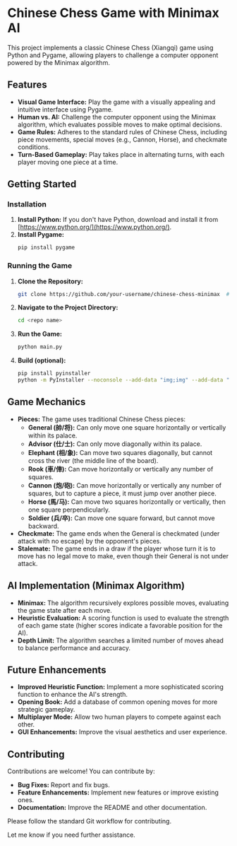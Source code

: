 
 # Chinese Chess Game with Minimax AI

This project implements a classic Chinese Chess (Xiangqi) game using Python and Pygame, allowing players to challenge a computer opponent powered by the Minimax algorithm.

## Features

- **Visual Game Interface:**  Play the game with a visually appealing and intuitive interface using Pygame.
- **Human vs. AI:**  Challenge the computer opponent using the Minimax algorithm, which evaluates possible moves to make optimal decisions.
- **Game Rules:**  Adheres to the standard rules of Chinese Chess, including piece movements, special moves (e.g., Cannon, Horse), and checkmate conditions.
- **Turn-Based Gameplay:**  Play takes place in alternating turns, with each player moving one piece at a time.

## Getting Started

### Installation

1. **Install Python:** If you don't have Python, download and install it from [https://www.python.org/](https://www.python.org/).
2. **Install Pygame:**
    ```bash
    pip install pygame
    ```

### Running the Game

1. **Clone the Repository:**
    ```bash
    git clone https://github.com/your-username/chinese-chess-minimax  # Replace with your repository URL
    ```
2. **Navigate to the Project Directory:**
    ```bash
    cd <repo name> 
    ```
3. **Run the Game:**
    ```bash
    python main.py
    ```
4. **Build (optional):**
    ```bash
   pip install pyinstaller 
   python -m PyInstaller --noconsole --add-data "img;img" --add-data "unity;unity" --add-data "OpenSans-Regular.ttf;." --add-data "chessEngine.py;." --add-data "drawUI.py;." --add-data "button.py;." --add-data "loadimg.py;." --add-data "playWithMachine.py;." --add-data "rule.py;." --add-data "setting.py;." --add-data "bookmove.py;." --add-data "ml\H5_FILE;ml\H5_FILE"  --hidden-import keras main.py
   ```

## Game Mechanics

- **Pieces:** The game uses traditional Chinese Chess pieces:
    - **General (帥/将):**  Can only move one square horizontally or vertically within its palace.
    - **Advisor (仕/士):**  Can only move diagonally within its palace.
    - **Elephant (相/象):** Can move two squares diagonally, but cannot cross the river (the middle line of the board).
    - **Rook (車/俥):**  Can move horizontally or vertically any number of squares.
    - **Cannon (炮/砲):**  Can move horizontally or vertically any number of squares, but to capture a piece, it must jump over another piece.
    - **Horse (馬/马):**  Can move two squares horizontally or vertically, then one square perpendicularly.
    - **Soldier (兵/卒):**  Can move one square forward, but cannot move backward. 
- **Checkmate:** The game ends when the General is checkmated (under attack with no escape) by the opponent's pieces.
- **Stalemate:** The game ends in a draw if the player whose turn it is to move has no legal move to make, even though their General is not under attack.

## AI Implementation (Minimax Algorithm)

- **Minimax:** The algorithm recursively explores possible moves, evaluating the game state after each move.
- **Heuristic Evaluation:** A scoring function is used to evaluate the strength of each game state (higher scores indicate a favorable position for the AI).
- **Depth Limit:** The algorithm searches a limited number of moves ahead to balance performance and accuracy.

## Future Enhancements

- **Improved Heuristic Function:** Implement a more sophisticated scoring function to enhance the AI's strength.
- **Opening Book:** Add a database of common opening moves for more strategic gameplay.
- **Multiplayer Mode:** Allow two human players to compete against each other.
- **GUI Enhancements:** Improve the visual aesthetics and user experience.

## Contributing

Contributions are welcome! You can contribute by:

- **Bug Fixes:** Report and fix bugs.
- **Feature Enhancements:** Implement new features or improve existing ones.
- **Documentation:** Improve the README and other documentation.

Please follow the standard Git workflow for contributing.

Let me know if you need further assistance. 

